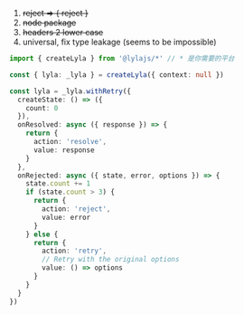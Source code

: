 1. <del>reject => { reject }</del>
2. <del>node package</del>
3. <del>headers 2 lower case</del>
4. universal, fix type leakage (seems to be impossible)

```ts
import { createLyla } from '@lylajs/*' // * 是你需要的平台

const { lyla: _lyla } = createLyla({ context: null })

const lyla = _lyla.withRetry({
  createState: () => ({
    count: 0
  }),
  onResolved: async ({ response }) => {
    return {
      action: 'resolve',
      value: response
    }
  },
  onRejected: async ({ state, error, options }) => {
    state.count += 1
    if (state.count > 3) {
      return {
        action: 'reject',
        value: error
      }
    } else {
      return {
        action: 'retry',
        // Retry with the original options
        value: () => options
      }
    }
  }
})
```
